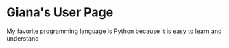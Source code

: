 # Giana's User Page
My favorite programming language is Python because it is easy to learn and understand